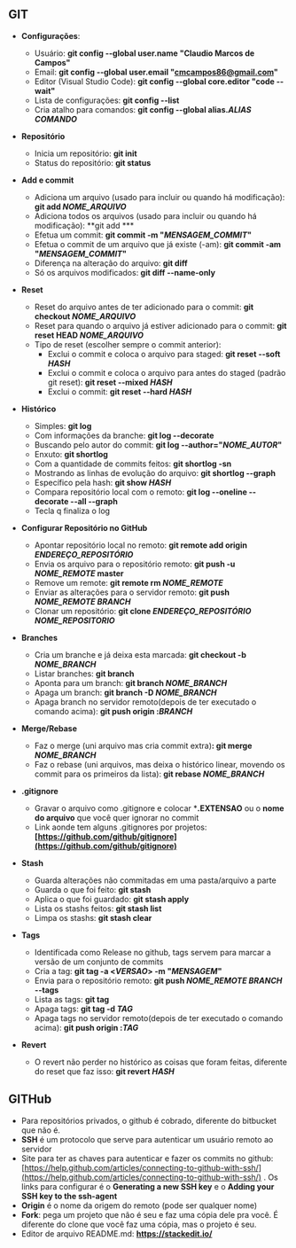 ## GIT

-   **Configurações**:
    -   Usuário:  **git config --global user.name "Claudio Marcos de Campos"**          
    -   Email:  **git config --global user.email "cmcampos86@gmail.com"**          
    -   Editor (Visual Studio Code):  **git config --global core.editor "code --wait"**        
    -   Lista de configurações:  **git config --list**
    -   Cria atalho para comandos: **git config --global alias.*ALIAS* *COMANDO***
   
-   **Repositório**
    -   Inicia um repositório:  **git init**
    -   Status do repositório:  **git status**

-   **Add e commit**  
    -   Adiciona um arquivo (usado para incluir ou quando há modificação):  **git add *NOME_ARQUIVO***
	-   Adiciona todos os arquivos (usado para incluir ou quando há modificação):  **git add ***
    -   Efetua um commit: **git commit -m "*MENSAGEM_COMMIT*"**
    -   Efetua o commit de um arquivo que já existe (-am): **git commit -am "***MENSAGEM_COMMIT***"**
    -   Diferença na alteração do arquivo:  **git diff**
    -   Só os arquivos modificados: **git diff --name-only**

-   **Reset**
    -   Reset do arquivo antes de ter adicionado para o commit: **git checkout *NOME_ARQUIVO***
    -   Reset para quando o arquivo já estiver adicionado para o commit: **git reset HEAD  *NOME_ARQUIVO***
    -   Tipo de reset (escolher sempre o commit anterior):
        -   Exclui o commit e coloca o arquivo para staged: **git reset --soft *HASH***
        -   Exclui o commit e coloca o arquivo para antes do staged (padrão git reset): **git reset --mixed *HASH***
        -   Exclui o commit: **git reset --hard *HASH***

-   **Histórico**
    -   Simples:  **git log**          
    -   Com informações da branche: **git log --decorate**
    -   Buscando pelo autor do commit: **git log --author="*NOME_AUTOR*"**
    -   Enxuto:  **git shortlog**          
    -   Com a quantidade de commits feitos:  **git shortlog -sn**          
    -   Mostrando as linhas de evolução do arquivo: **git shortlog --graph**
    -   Específico pela hash:  **git show *HASH***
	-   Compara repositório local com o remoto:  **git log --oneline --decorate --all --graph**
    -   Tecla q finaliza o log

-   **Configurar Repositório no GitHub**  
    -   Apontar  repositório local no remoto: **git remote add origin *ENDEREÇO_REPOSITÓRIO***
    -   Envia os arquivo para o repositório remoto: **git push -u *NOME_REMOTE* master**
    -   Remove um remote: **git remote rm *NOME_REMOTE***
    -   Enviar as alterações para o servidor remoto: **git push *NOME_REMOTE* *BRANCH***
    -   Clonar um repositório: **git clone *ENDEREÇO_REPOSITÓRIO NOME_REPOSITORIO***

-   **Branches**
    -   Cria um branche e já deixa esta marcada: **git checkout -b *NOME_BRANCH***
    -   Listar branches:  **git branch**
    -   Aponta para um branch: **git branch *NOME_BRANCH***
    -   Apaga um branch: **git branch -D *NOME_BRANCH***
    -   Apaga branch no servidor remoto(depois de ter executado o comando acima): **git push origin :*BRANCH***

-   **Merge/Rebase**
    -   Faz o merge (uni arquivo mas cria commit extra)**: git merge *NOME_BRANCH***
    -   Faz o rebase (uni arquivos, mas deixa o histórico linear, movendo os commit para os primeiros da lista): **git rebase *NOME_BRANCH***
	
-   **.gitignore**
    -   Gravar o arquivo como .gitignore e colocar ***.EXTENSAO** ou o **nome do arquivo** que você quer ignorar no commit
    -   Link aonde tem alguns .gitignores por projetos: **[https://github.com/github/gitignore](https://github.com/github/gitignore)**
	
-   **Stash**
    -   Guarda alterações não commitadas em uma pasta/arquivo a parte
    -   Guarda o que foi feito:  **git stash**
    -   Aplica o que foi guardado:  **git stash apply**
    -   Lista os stashs feitos:  **git stash list**
    -   Limpa os stashs:  **git stash clear**
	
-   **Tags**
    -   Identificada como Release no github, tags servem para marcar a versão de um conjunto de commits
    -   Cria a tag: **git tag -a <*VERSAO*> -m "*MENSAGEM*"**
    -   Envia para o repositório remoto: **git push *NOME_REMOTE* *BRANCH* --tags**
    -   Lista as tags: **git tag**
    -   Apaga tags: **git tag -d *TAG***
    -   Apaga tags no servidor remoto(depois de ter executado o comando acima): **git push origin :*TAG***
	
-   **Revert**
    -   O revert não perder no histórico as coisas que foram feitas, diferente do reset que faz isso: **git revert *HASH***  
        

## **GITHub**

-   Para repositórios privados, o github é cobrado, diferente do bitbucket que não é.
-   **SSH** é um protocolo que serve para autenticar um usuário remoto ao servidor
-   Site para ter as chaves para autenticar e fazer os commits no github: [https://help.github.com/articles/connecting-to-github-with-ssh/](https://help.github.com/articles/connecting-to-github-with-ssh/) . Os links para configurar é o  **Generating a new SSH key**  e o **Adding your SSH key to the ssh-agent**
-   **Origin** é o nome da origem do remoto (pode ser qualquer nome)
-   **Fork**: pega um projeto que não é seu e faz uma cópia dele pra você. É diferente do clone que você faz uma cópia, mas o projeto é seu.
-   Editor de arquivo README.md: **https://stackedit.io/**
